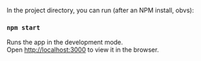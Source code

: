 In the project directory, you can run (after an NPM install, obvs):

### `npm start`

Runs the app in the development mode.\
Open [http://localhost:3000](http://localhost:3000) to view it in the browser.

